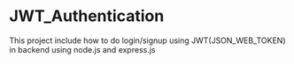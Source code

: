 # JWT_Authentication

This project include how to do login/signup using JWT(JSON_WEB_TOKEN) in backend using node.js and express.js
